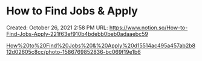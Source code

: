 # How to Find Jobs & Apply

Created: October 26, 2021 2:58 PM
URL: https://www.notion.so/How-to-Find-Jobs-Apply-221f63ef910b4bdebb0beb0adaaebc59

[How%20to%20Find%20Jobs%20&%20Apply%20d15514ac495a457ab2b812d02605c8cc/photo-1586769852836-bc069f19e1b6](How%20to%20Find%20Jobs%20&%20Apply%20d15514ac495a457ab2b812d02605c8cc/photo-1586769852836-bc069f19e1b6)